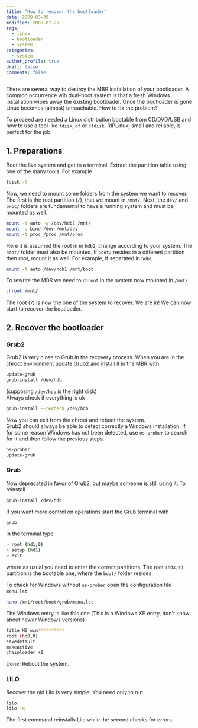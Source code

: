 ```yaml
---
title: "How to recover the bootloader"
date: 2008-03-30
modified: 2009-07-29
tags:
  - linux
  - bootloader
  - system
categories:
  - system
author_profile: true
draft: false
comments: false
---
```


There are several way to destroy the MBR installation of your bootloader. A common occurrence wih dual-boot system is that a fresh Windows installation wipes away the existing bootloader. Once the bootloader is gone Linux becomes (almost) unreachable. How to fix the problem?

To proceed are needed a Linux distribution bootable from CD/DVD/USB and how to use a tool like `fdisk`, `df` or `cfdisk`. RIPLinux, small and reliable, is perfect for the job.

## 1. Preparations

Boot the live system and get to a terminal. Extract the partition table using one of the many tools. For example

```bash
fdisk -l
```

Now, we need to mount some folders from the system we want to recover.\
The first is the root partition (`/`), that we mount in  `/mnt/`. Next, the `dev/` and `proc/` folders are fundamental to have a running system and must be mounted as well.

```bash
mount -t auto -w /dev/hdb2 /mnt/
mount -o bind /dev /mnt/dev
mount -t proc /proc /mnt/proc
```

Here it is assumed the root in in `hdb2`, change according to your system. The `boot/` folder must also be mounted. If `boot/` resides in a different partition then root, mount it as well. For example, if separated in `hdb1`

```bash
mount -t auto /dev/hdb1 /mnt/boot
```

To rewrite the MBR we need to `chroot` in the system now mounted in `/mnt/`

```bash
chroot /mnt/
```

The root (`/`) is now the one of the system to recover. We are in! We can now start to recover the bootloader.

## 2. Recover the bootloader

### Grub2

Grub2 is very close to Grub in the recovery process. When you are in the chroot environment update Grub2 and install it in the MBR with

```bash
update-grub
grub-install /dev/hdb
```

(supposing `/dev/hdb` is the right disk)\
Always check if everything is ok

```bash
grub-install --recheck /dev/hdb
```

Now you can exit from the chroot and reboot the system.\
Grub2 should always be able to detect correctly a Windows installation. If for some reason Windows has not been detected, use `os-prober` to search for it and then follow the previous steps.

```bash
os-prober
update-grub
```

### Grub

Now deprecated in favor of Grub2, but maybe someone is still using it. To reinstall

```bash
grub-install /dev/hdb
```

If you want more control on operations start the Grub terminal with

```bash
grub
```

In the terminal type

```bash
> root (hd1,0)
> setup (hd1)
> exit
```

where as usual you need to enter the correct partitions. The root `(hdX,Y)` partition is the bootable one, where the `boot/` folder resides.

To check for Windows without `os-prober` open the configuration file `menu.lst`:

```bash
nano /mnt/root/boot/grub/menu.lst
```

The Windows entry is like this one (This is a Windows XP entry, don't know about newer Windows versions)

```bash
title MS win**********
root (hd0,0)
savedefault
makeactive
chainloader +1
```

Done! Reboot the system.

### LILO

Recover the old Lilo is very simple. You need only to run

```bash
lilo
lilo -q
```

The first command reinstalls Lilo while the second checks for errors.
